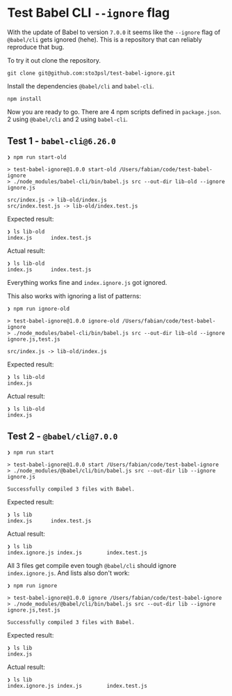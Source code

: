 # Test Babel CLI `--ignore` flag

With the update of Babel to version `7.0.0` it seems like the `--ignore` flag of `@babel/cli` gets ignored (hehe). This is a repository that can reliably reproduce that bug.

To try it out clone the repository.

```
git clone git@github.com:sto3psl/test-babel-ignore.git
```

Install the dependencies `@babel/cli` and `babel-cli`.

```
npm install
```

Now you are ready to go. There are 4 npm scripts defined in `package.json`. 2 using `@babel/cli` and 2 using `babel-cli`.

## Test 1 - `babel-cli@6.26.0`

```
❯ npm run start-old

> test-babel-ignore@1.0.0 start-old /Users/fabian/code/test-babel-ignore
> ./node_modules/babel-cli/bin/babel.js src --out-dir lib-old --ignore ignore.js

src/index.js -> lib-old/index.js
src/index.test.js -> lib-old/index.test.js
```

Expected result: 

```
❯ ls lib-old
index.js      index.test.js
```

Actual result:

```
❯ ls lib-old
index.js      index.test.js
```

Everything works fine and `index.ignore.js` got ignored.

This also works with ignoring a list of patterns:

```
❯ npm run ignore-old

> test-babel-ignore@1.0.0 ignore-old /Users/fabian/code/test-babel-ignore
> ./node_modules/babel-cli/bin/babel.js src --out-dir lib-old --ignore ignore.js,test.js

src/index.js -> lib-old/index.js
```

Expected result: 

```
❯ ls lib-old
index.js
```

Actual result:

```
❯ ls lib-old
index.js
```

## Test 2 - `@babel/cli@7.0.0`

```
❯ npm run start

> test-babel-ignore@1.0.0 start /Users/fabian/code/test-babel-ignore
> ./node_modules/@babel/cli/bin/babel.js src --out-dir lib --ignore ignore.js

Successfully compiled 3 files with Babel.
```

Expected result: 

```
❯ ls lib
index.js      index.test.js
```

Actual result:

```
❯ ls lib
index.ignore.js index.js        index.test.js
```

All 3 files get compile even tough `@babel/cli` should ignore `index.ignore.js`. And lists also don't work:

```
❯ npm run ignore

> test-babel-ignore@1.0.0 ignore /Users/fabian/code/test-babel-ignore
> ./node_modules/@babel/cli/bin/babel.js src --out-dir lib --ignore ignore.js,test.js

Successfully compiled 3 files with Babel.
```

Expected result: 

```
❯ ls lib
index.js
```

Actual result:

```
❯ ls lib
index.ignore.js index.js        index.test.js
```
